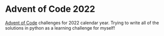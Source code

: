 # Advent of Code 2022

[Advent of Code](https://adventofcode.com/) challenges for 2022 calendar year. Trying to write all of the solutions in python as a learning challenge for myself!
